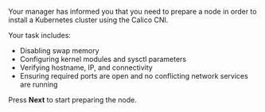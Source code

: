 Your manager has informed you that you need to prepare a node in order to install a Kubernetes cluster using the Calico CNI.

Your task includes:
- Disabling swap memory
- Configuring kernel modules and sysctl parameters
- Verifying hostname, IP, and connectivity
- Ensuring required ports are open and no conflicting network services are running

Press **Next** to start preparing the node.
